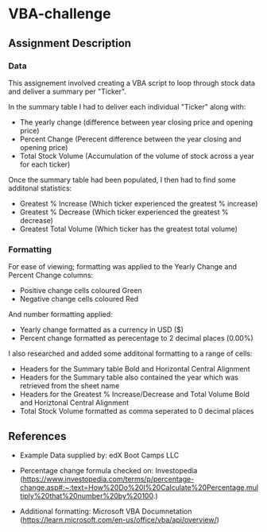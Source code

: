 # VBA-challenge

## Assignment Description

### Data

This assignement involved creating a VBA script to loop through stock data and deliver a summary per "Ticker".

In the summary table I had to deliver each individual "Ticker" along with:
  - The yearly change (difference between year closing price and opening price)
  - Percent Change (Perecent difference between the year closing and opening price)
  - Total Stock Volume (Accumulation of the volume of stock across a year for each ticker)

Once the summary table had been populated, I then had to find some additonal statistics:
  - Greatest % Increase (Which ticker experienced the greatest % increase)
  - Greatest % Decrease (Which ticker experienced the greatest % decrease)
  - Greatest Total Volume (Which ticker has the greatest total volume)

### Formatting

For ease of viewing; formatting was applied to the Yearly Change and Percent Change columns:
  - Positive change cells coloured Green
  - Negative change cells coloured Red

And number formatting applied:
  - Yearly change formatted as a currency in USD ($)
  - Percent change formatted as perecentage to 2 decimal places (0.00%)

I also researched and added some additonal formatting to a range of cells:
  - Headers for the Summary table Bold and Horizontal Central Alignment
  - Headers for the Summary table also contained the year which was retrieved from the sheet name
  - Headers for the Greatest % Increase/Decrease and Total Volume Bold and Horiztonal Central Alignment
  - Total Stock Volume formatted as comma seperated to 0 decimal places

## References
  - Example Data supplied by: edX Boot Camps LLC

  - Percentage change formula checked on: Investopedia (https://www.investopedia.com/terms/p/percentage-change.asp#:~:text=How%20Do%20I%20Calculate%20Percentage,multiply%20that%20number%20by%20100.)

  - Additional formatting: Microsoft VBA Documnetation (https://learn.microsoft.com/en-us/office/vba/api/overview/)
